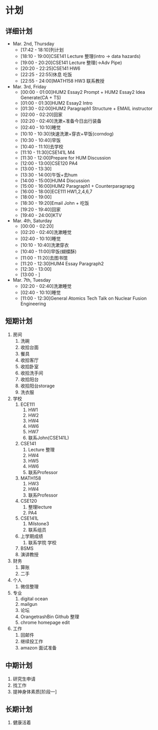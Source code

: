 # 计划

## 详细计划
- Mar. 2nd, Thursday
  - [17:42 - 18:10]列计划
  - [18:10 - 19:00]CSE141 Lecture 整理(intro -> data hazards)
  - [19:00 - 20:20]CSE141 Lecture 整理(->Adv Pipe)
  - [20:20 - 22:25]CSE141 HW6
  - [22:25 - 22:55]休息 吃饭
  - [22:55 - 24:00]MATH158 HW3 联系教授
- Mar. 3rd, Friday
  - [00:00 - 01:00]HUM2 Essay2 Prompt + HUM2 Essay2 Idea Generate(CA + TS)
  - [01:00 - 01:30]HUM2 Essay2 Intro
  - [01:30 - 02:00]HUM2 Paragraph1 Structure + EMAIL instructor
  - [02:00 - 02:20]回家
  - [02:20 - 02:40]洗漱+准备今日出行装备
  - [02:40 - 10:10]睡觉
  - [10:10 - 10:30]快速洗漱+穿衣+早饭(corndog)
  - [10:30 - 10:40]早饭
  - [10:40 - 11:10]去学校
  - [11:10 - 11:30]CSE141L M4
  - [11:30 - 12:00]Prepare for HUM Discussion
  - [12:00 - 13:00]CSE120 PA4
  - [13:00 - 13:30]
  - [13:30 - 14:00]午饭+去hum
  - [14:00 - 15:00]HUM4 Discussion
  - [15:00 - 16:00]HUM2 Paragraph1 + Counterparagrapg
  - [16:00 - 18:00]ECE111 HW1,2,4,6,7
  - [18:00 - 19:00]
  - [18:30 - 19:20]Email John + 吃饭
  - [19:20 - 19:40]回家
  - [19:40 - 24:00]KTV
- Mar. 4th, Saturday
  - [00:00 - 02:20]
  - [02:20 - 02:40]洗漱睡觉
  - [02:40 - 10:10]睡觉
  - [10:10 - 10:40]洗漱穿衣
  - [10:40 - 11:00]早饭(蝴蝶酥)
  - [11:00 - 11:20]去图书馆
  - [11:20 - 12:30]HUM4 Essay Paragraph2 
  - [12:30 - 13:00]
  - [13:00 - ]
- Mar. 7th, Tuesday
  - [02:20 - 02:40]洗漱睡觉
  - [02:40 - 10:10]睡觉
  - [11:00 - 12:30]General Atomics Tech Talk on Nuclear Fusion Engineering


## 短期计划
1. 房间
   1. 洗碗
   2. 收拾台面
   3. 餐具
   4. 收拾客厅
   5. 收拾卧室
   6. 收拾洗手间
   7. 收拾阳台
   8. 收拾阳台storage
   9. 洗衣服
2. 学校
   1. ECE111
      1. HW1
      2. HW2
      3. HW4
      4. HW6
      5. HW7
      6. 联系John(CSE141L)
   2. CSE141
      1. Lecture 整理
      2. HW4
      3. HW5
      4. HW6
      5. 联系Professor
   3. MATH158
      1. HW3
      2. HW4
      3. 联系Professor
   4. CSE120
      1. 整理lecture
      2. PA4
   5. CSE141L
      1. Milstone3
      2. 联系组员
   6. 上学期成绩
      1. 联系学院 学校
   7. BSMS
   8. 演讲教授
3. 财务
   1. 算账
   2. 二手
4. 个人
   1. 微信整理
5. 专业
   1. digital ocean
   2. mailgun
   3. 论坛
   4. OrangetrashBin Github 整理
   5. chrome homepage edit
6. 工作
   1. 回邮件
   2. 继续投工作
   3. amazon 面试准备

## 中期计划

1. 研究生申请
2. 找工作
3. 提神身体素质[阶段一]

## 长期计划
1. 健康活着